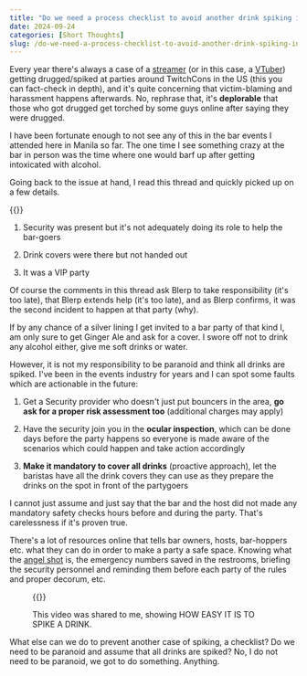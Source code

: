 ```yaml
---
title: "Do we need a process checklist to avoid another drink spiking incident?"
date: 2024-09-24
categories: [Short Thoughts]
slug: /do-we-need-a-process-checklist-to-avoid-another-drink-spiking-incident
---
```


Every year there's always a case of a [streamer](https://x.com/gutsluvr/status/1580738198254153728) (or in this case, a [VTuber](https://x.com/HadesMythos/status/1837423768089874588)) getting drugged/spiked at parties around TwitchCons in the US (this you can fact-check in depth), and it's quite concerning that victim-blaming and harassment happens afterwards. No, rephrase that, it's **deplorable** that those who got drugged get torched by some guys online after saying they were drugged.

I have been fortunate enough to not see any of this in the bar events I attended here in Manila so far. The one time I see something crazy at the bar in person was the time where one would barf up after getting intoxicated with alcohol.

Going back to the issue at hand, I read this thread and quickly picked up on a few details.

{{<twitter user="emuuki_" id="1838394316789617101" >}}

1. Security was present but it's not adequately doing its role to help the bar-goers

3. Drink covers were there but not handed out

5. It was a VIP party

Of course the comments in this thread ask Blerp to take responsibility (it's too late), that Blerp extends help (it's too late), and as Blerp confirms, it was the second incident to happen at that party (why).

If by any chance of a silver lining I get invited to a bar party of that kind I, am only sure to get Ginger Ale and ask for a cover. I swore off not to drink any alcohol either, give me soft drinks or water.

However, it is not my responsibility to be paranoid and think all drinks are spiked. I've been in the events industry for years and I can spot some faults which are actionable in the future:

1. Get a Security provider who doesn't just put bouncers in the area, **go ask for a proper risk assessment too** (additional charges may apply)

3. Have the security join you in the **ocular inspection**, which can be done days before the party happens so everyone is made aware of the scenarios which could happen and take action accordingly

5. **Make it mandatory to cover all drinks** (proactive approach), let the baristas have all the drink covers they can use as they prepare the drinks on the spot in front of the partygoers

I cannot just assume and just say that the bar and the host did not made any mandatory safety checks hours before and during the party. That's carelessness if it's proven true.

There's a lot of resources online that tells bar owners, hosts, bar-hoppers etc. what they can do in order to make a party a safe space. Knowing what the [angel shot](https://www.spoton.com/blog/what-is-an-angel-shot-how-bars-can-keep-patrons-safe/) is, the emergency numbers saved in the restrooms, briefing the security personnel and reminding them before each party of the rules and proper decorum, etc.

<figure>

{{<youtube Ua4f79kEiSI>}}

<figcaption>

This video was shared to me, showing HOW EASY IT IS TO SPIKE A DRINK.

</figcaption>

</figure>

What else can we do to prevent another case of spiking, a checklist? Do we need to be paranoid and assume that all drinks are spiked? No, I do not need to be paranoid, we got to do something. Anything.
